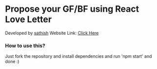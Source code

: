 # Propose your GF/BF using React Love Letter

Developed by [sathish](https://instagram.com/niihaaarrrr)
Website Link: [Click Here](https://react-letter.vercel.app)

### How to use this?
Just fork the repository and install dependencies and run 'npm start' and done :)

